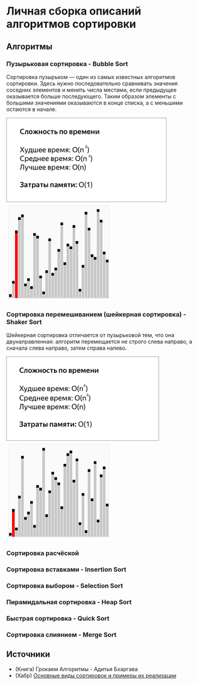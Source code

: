 # Личная сборка описаний алгоритмов сортировки

## Алгоритмы

### Пузырьковая сортировка - Bubble Sort
Сортировка пузырьком — один из самых известных алгоритмов сортировки. 
Здесь нужно последовательно сравнивать значения соседних элементов и менять
числа местами, если предыдущее оказывается больше последующего. Таким образом
элементы с большими значениями оказываются в конце списка, а с меньшими
остаются в начале. 

![img.png](images/BubbleSort_complexity.png)
![Sorting_bubblesort_anim.gif](images/bubbleSort_anim.gif)

### Сортировка перемешиванием (шейкерная сортировка) - Shaker Sort
Шейкерная сортировка отличается от пузырьковой тем, что она двунаправленная: 
алгоритм перемещается не строго слева направо, а сначала слева направо, затем
справа налево.

![img.png](images/ShakerSort_complexity.png)
![ShakerSort_anim.gif](images/ShakerSort_anim.gif)

### Сортировка расчёской

### Сортировка вставками - Insertion Sort

### Сортировка выбором - Selection Sort

### Пирамидальная сортировка - Heap Sort

### Быстрая сортировка - Quick Sort

### Сортировка слиянием - Merge Sort

## Источники

* (Книга) Грокаем Алгоритмы - Адитья Бхаргава
* (Хабр) [Основные виды сортировок и примеры их реализации](https://education.yandex.ru/journal/osnovnye-vidy-sortirovok-i-primery-ikh-realizatsii)